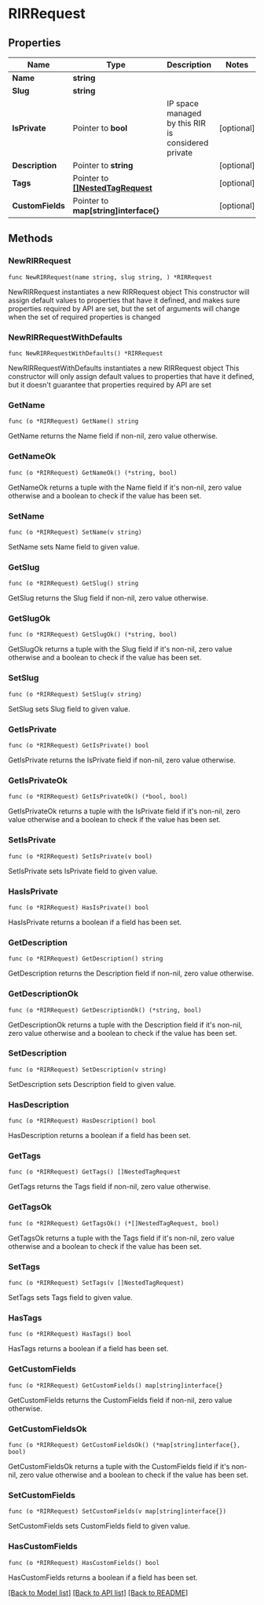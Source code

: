 # RIRRequest

## Properties

Name | Type | Description | Notes
------------ | ------------- | ------------- | -------------
**Name** | **string** |  | 
**Slug** | **string** |  | 
**IsPrivate** | Pointer to **bool** | IP space managed by this RIR is considered private | [optional] 
**Description** | Pointer to **string** |  | [optional] 
**Tags** | Pointer to [**[]NestedTagRequest**](NestedTagRequest.md) |  | [optional] 
**CustomFields** | Pointer to **map[string]interface{}** |  | [optional] 

## Methods

### NewRIRRequest

`func NewRIRRequest(name string, slug string, ) *RIRRequest`

NewRIRRequest instantiates a new RIRRequest object
This constructor will assign default values to properties that have it defined,
and makes sure properties required by API are set, but the set of arguments
will change when the set of required properties is changed

### NewRIRRequestWithDefaults

`func NewRIRRequestWithDefaults() *RIRRequest`

NewRIRRequestWithDefaults instantiates a new RIRRequest object
This constructor will only assign default values to properties that have it defined,
but it doesn't guarantee that properties required by API are set

### GetName

`func (o *RIRRequest) GetName() string`

GetName returns the Name field if non-nil, zero value otherwise.

### GetNameOk

`func (o *RIRRequest) GetNameOk() (*string, bool)`

GetNameOk returns a tuple with the Name field if it's non-nil, zero value otherwise
and a boolean to check if the value has been set.

### SetName

`func (o *RIRRequest) SetName(v string)`

SetName sets Name field to given value.


### GetSlug

`func (o *RIRRequest) GetSlug() string`

GetSlug returns the Slug field if non-nil, zero value otherwise.

### GetSlugOk

`func (o *RIRRequest) GetSlugOk() (*string, bool)`

GetSlugOk returns a tuple with the Slug field if it's non-nil, zero value otherwise
and a boolean to check if the value has been set.

### SetSlug

`func (o *RIRRequest) SetSlug(v string)`

SetSlug sets Slug field to given value.


### GetIsPrivate

`func (o *RIRRequest) GetIsPrivate() bool`

GetIsPrivate returns the IsPrivate field if non-nil, zero value otherwise.

### GetIsPrivateOk

`func (o *RIRRequest) GetIsPrivateOk() (*bool, bool)`

GetIsPrivateOk returns a tuple with the IsPrivate field if it's non-nil, zero value otherwise
and a boolean to check if the value has been set.

### SetIsPrivate

`func (o *RIRRequest) SetIsPrivate(v bool)`

SetIsPrivate sets IsPrivate field to given value.

### HasIsPrivate

`func (o *RIRRequest) HasIsPrivate() bool`

HasIsPrivate returns a boolean if a field has been set.

### GetDescription

`func (o *RIRRequest) GetDescription() string`

GetDescription returns the Description field if non-nil, zero value otherwise.

### GetDescriptionOk

`func (o *RIRRequest) GetDescriptionOk() (*string, bool)`

GetDescriptionOk returns a tuple with the Description field if it's non-nil, zero value otherwise
and a boolean to check if the value has been set.

### SetDescription

`func (o *RIRRequest) SetDescription(v string)`

SetDescription sets Description field to given value.

### HasDescription

`func (o *RIRRequest) HasDescription() bool`

HasDescription returns a boolean if a field has been set.

### GetTags

`func (o *RIRRequest) GetTags() []NestedTagRequest`

GetTags returns the Tags field if non-nil, zero value otherwise.

### GetTagsOk

`func (o *RIRRequest) GetTagsOk() (*[]NestedTagRequest, bool)`

GetTagsOk returns a tuple with the Tags field if it's non-nil, zero value otherwise
and a boolean to check if the value has been set.

### SetTags

`func (o *RIRRequest) SetTags(v []NestedTagRequest)`

SetTags sets Tags field to given value.

### HasTags

`func (o *RIRRequest) HasTags() bool`

HasTags returns a boolean if a field has been set.

### GetCustomFields

`func (o *RIRRequest) GetCustomFields() map[string]interface{}`

GetCustomFields returns the CustomFields field if non-nil, zero value otherwise.

### GetCustomFieldsOk

`func (o *RIRRequest) GetCustomFieldsOk() (*map[string]interface{}, bool)`

GetCustomFieldsOk returns a tuple with the CustomFields field if it's non-nil, zero value otherwise
and a boolean to check if the value has been set.

### SetCustomFields

`func (o *RIRRequest) SetCustomFields(v map[string]interface{})`

SetCustomFields sets CustomFields field to given value.

### HasCustomFields

`func (o *RIRRequest) HasCustomFields() bool`

HasCustomFields returns a boolean if a field has been set.


[[Back to Model list]](../README.md#documentation-for-models) [[Back to API list]](../README.md#documentation-for-api-endpoints) [[Back to README]](../README.md)


